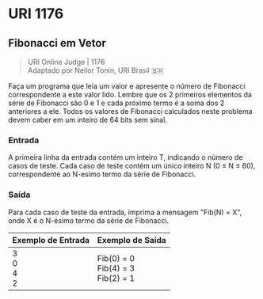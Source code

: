 # URI 1176

## Fibonacci em Vetor

>URI Online Judge | 1176  
>Adaptado por Neilor Tonin, URI Brasil :brazil:  

Faça um programa que leia um valor e apresente o número de Fibonacci correspondente a este valor lido. Lembre que os 2 primeiros elementos da série de Fibonacci são 0 e 1 e cada próximo termo é a soma dos 2 anteriores a ele. Todos os valores de Fibonacci calculados neste problema devem caber em um inteiro de 64 bits sem sinal.  

### Entrada

A primeira linha da entrada contém um inteiro T, indicando o número de casos de teste. Cada caso de teste contém um único inteiro N (0 ≤ N ≤ 60), correspondente ao N-esimo termo da série de Fibonacci.  

### Saída

Para cada caso de teste da entrada, imprima a mensagem "Fib(N) = X", onde X é o N-ésimo termo da série de Fibonacci.  

| Exemplo de Entrada | Exemplo de Saída                       |
| ------------------ | -------------------------------------- |
| 3<br>0<br>4<br>2   | Fib(0) = 0<br>Fib(4) = 3<br>Fib(2) = 1 |

